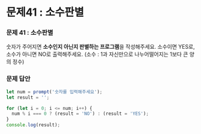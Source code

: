# 문제41 : 소수판별

### 문제 41 : 소수판별

숫자가 주어지면 **소수인지 아닌지 판별하는 프로그램**을 작성해주세요. 소수이면 YES로, 소수가 아니면 NO로 출력해주세요. \(소수 : 1과 자신만으로 나누어떨어지는 1보다 큰 양의 정수\)

### 문제 답안

```javascript
let num = prompt('숫자를 입력해주세요');
let result = '';

for (let i = 0; i <= num; i++) {
  num % i === 0 ? (result = 'NO') : (result = 'YES');
}
console.log(result);
```


